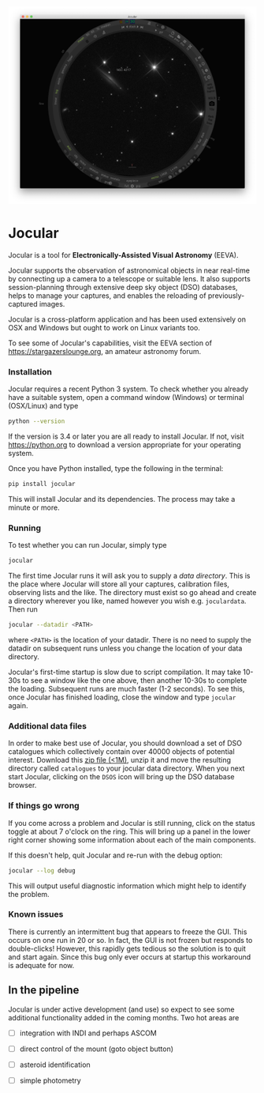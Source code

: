 ![Jocular](./assets/images/jocular.png)

# Jocular

Jocular is a tool for **Electronically-Assisted Visual Astronomy** (EEVA).

Jocular supports the observation of astronomical objects in near real-time by connecting up a camera to a telescope or suitable lens. It also supports session-planning through extensive deep sky object (DSO) databases, helps to manage your captures, and
enables the reloading of previously-captured images.

Jocular is a cross-platform application and has been used extensively on OSX and Windows but ought to work on Linux variants too. 

To see some of Jocular's capabilities, visit the EEVA section of https://stargazerslounge.org, an amateur astronomy forum.

### Installation

Jocular requires a recent Python 3 system. To check whether you already have a suitable system, open a command window (Windows) or terminal (OSX/Linux) and type

```sh
python --version
```

If the version is 3.4 or later you are all ready to install Jocular. If not, visit https://python.org to download a version appropriate for your operating system.

Once you have Python installed, type the following in the terminal:

```sh
pip install jocular
```

This will install Jocular and its dependencies. The process may take a minute or more.

### Running

To test whether you can run Jocular, simply type

```sh
jocular
```

The first time Jocular runs it will ask you to supply a *data directory*. This is the place where Jocular will store all your captures, calibration files, observing lists and the like. The directory must exist so go ahead and create a directory wherever you like, named however you wish e.g. `joculardata`. Then run 

```sh
jocular --datadir <PATH>
```

where `<PATH>` is the location of your datadir. There is no need to supply the datadir on subsequent runs unless you change the location of your data directory.

Jocular's first-time startup is slow due to script compilation. It may take 10-30s to see a window like the one above, then another 10-30s to complete the loading. Subsequent runs are much faster (1-2 seconds). To see this, once Jocular has finished loading, close the window and type `jocular` again.

###  Additional data files ###

In order to make best use of Jocular, you should download a set of DSO catalogues which collectively contain over 40000 objects of potential interest. Download this <a href="./assets/zips/catalogues.zip">zip file (<1M)</a>, unzip it and move the resulting directory called `catalogues` to your jocular data directory. When you next start Jocular, clicking on the `DSOS` icon will bring up the DSO database browser.

### If things go wrong

If you come across a problem and Jocular is still running, click on the status toggle at about 7 o'clock on the ring. This will bring up a panel in the lower right corner showing some information about each of the main components.

If this doesn't help, quit Jocular and re-run with the debug option:

```sh
jocular --log debug
```

This will output useful diagnostic information which might help to identify the problem.

###  Known issues

There is currently an intermittent bug that appears to freeze the GUI. This occurs on one run in 20 or so. In fact, the GUI is not frozen but responds to double-clicks! However, this rapidly gets tedious so the solution is to quit and start again. Since this bug only ever occurs at startup this workaround is adequate for now.

##  In the pipeline ##

Jocular is under active development (and use) so expect to see some additional functionality added in the coming months. Two hot areas are

- [ ] integration with INDI and perhaps ASCOM
- [ ] direct control of the mount (goto object button)
- [ ] asteroid identification
- [ ] simple photometry 



